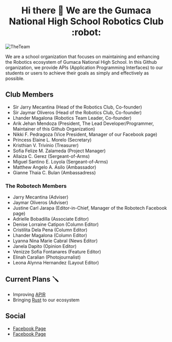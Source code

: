 <h1 align="center">Hi there 👋 We are the Gumaca National High School Robotics Club :robot:
</h1>

![TheTeam](https://github.com/GNHS-Robotics-Club/.github/assets/79918051/1a268c89-4bd4-4d8b-9ecd-2a065634d8c4)

We are a school organization that focuses on maintaining and enhancing the Robotics ecosystem of Gumaca National High School. In this Github organization, we provide APIs (Application Programming Interfaces) to our students or users to achieve their goals as simply and effectively as possible.

## Club Members

- Sir Jarry Mecantina (Head of the Robotics Club, Co-founder)
- Sir Jaymar Oliveros (Head of the Robotics Club, Co-founder)
- Lhander Magalona (Robotics Team Leader, Co-founder)
- Arik Jehan Mendoza (President, The Lead Developer/Programmer, Maintainer of this Github Organization)
- Nikki F. Pedragoza (Vice President, Manager of our Facebook page)
- Princess Elaine L. Morelo (Secretary)
- Kristhian V. Trivinio (Treasurer)
- Sofia Felize M. Zalameda (Project Manager)
- Allaiza C. Gerez (Sergeant-of-Arms)
- Miguel Santino E. Loyola (Sergeant-of-Arms)
- Matthew Angelo A. Asilo (Ambassador)
- Gianne Thaia C. Bulan (Ambassadress)

### The Robotech Members
- Jarry Mecantina (Adviser)
- Jaymar Oliveros (Adviser)
- Justine Carl Jarapa (Editor-in-Chief, Manager of the Robotech Facebook page)
- Adrielle Bobadilla (Associate Editor)
- Denise Lorraine Catipon (Column Editor)
- Cristilita Dela Pena (Column Editor)
- Lhander Magalona (Column Editor)
- Lyanna Nina Marie Cabral (News Editor)
- Janela Dapito (Opinion Editor)
- Venizze Sofia Fontanares (Feature Editor)
- Elinah Caralian (Photojournalist)
- Leona Alynna Hernandez (Layout Editor)

## Current Plans 🪛
- Improving [APIR](https://github.com/GNHS-Robotics-Club/APIR)
- Bringing [Rust](https://www.rust-lang.org/) to our ecosystem

## Social
- [Facebook Page](https://www.facebook.com/profile.php?id=100093251496687)
- [Facebook Page](https://www.facebook.com/profile.php?id=100094285818912)

